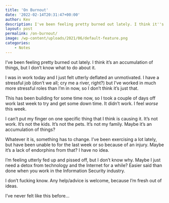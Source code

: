 ```yaml
---
title: 'On Burnout'
date: '2022-02-14T20:31:47+00:00'
author: Kev
description: I've been feeling pretty burned out lately. I think it''s an accumulation of things, but I don''t know what to do about it.
layout: post
permalink: /on-burnout/
image: /wp-content/uploads/2021/06/default-feature.png
categories:
    - Notes
---
```


I’ve been feeling pretty burned out lately. I think it’s an accumulation of things, but I don’t know what to do about it.

I was in work today and I just felt utterly deflated an unmotivated. I have a stressful job (don’t we all; cry me a river, right?) but I’ve worked in much more stressful roles than I’m in now, so I don’t think it’s just that.

This has been building for some time now, so I took a couple of days off work last week to try and get some down time. It didn’t work. I feel *worse* this week.

I can’t put my finger on one specific thing that I think is causing it. It’s not work. It’s not the kids. It’s not the pets. It’s not my family. Maybe it’s an accumulation of things?

Whatever it is, something has to change. I’ve been exercising a lot lately, but have been unable to for the last week or so because of an injury. Maybe it’s a lack of endorphins from that? I have no idea.

I’m feeling utterly fed up and pissed off, but I don’t know why. Maybe I just need a detox from technology and the Internet for a while? Easier said than done when you work in the Information Security industry.

I don’t fucking know. Any help/advice is welcome, because I’m fresh out of ideas.

I’ve never felt like this before…